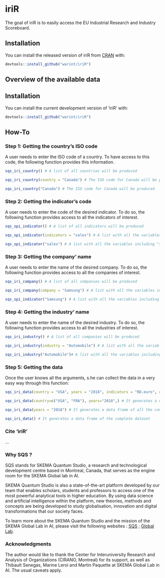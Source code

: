 
<!-- README.md is generated from README.Rmd. Please edit that file -->

# iriR

<!-- badges: start -->

<!-- badges: end -->

The goal of iriR is to easily access the EU Industrial Research and
Industry Scoreboard.

## Installation

You can install the released version of iriR from
[CRAN](https://CRAN.R-project.org) with:

``` r
devtools::install_github("warint/iriR")
```

## Overview of the available data

## Installation

You can install the current development version of ‘iriR’ with:

``` r
devtools::install_github("warint/iriR")
```

## How-To

### Step 1: Getting the country’s ISO code

A user needs to enter the ISO code of a country. To have access to this
code, the following function provides this information.

``` r
sqs_iri_country() # A list of all countries will be produced

sqs_iri_country(country = "Canada") # The ISO code for Canada will be produced

sqs_iri_country("Canada") # The ISO code for Canada will be produced
```

### Step 2: Getting the indicator’s code

A user needs to enter the code of the desired indicator. To do so, the
following function provides access to all the indicators of interest.

``` r
sqs_spi_indicator() # A list of all indicators will be produced

sqs_spi_indicator(indicators = "sales") # A list with all the variables including "sales" will be produced

sqs_spi_indicator("sales") # A list with all the variables including "sales" will be produced
```

### Step 3: Getting the company’ name

A user needs to enter the name of the desired company. To do so, the
following function provides access to all the companies of interest.

``` r
sqs_iri_company() # A list of all companies will be produced

sqs_iri_company(company = "Samsung") # A list with all the variables including "Samsung" will be produced

sqs_spi_indicator("Samsung") # A list with all the variables including "Samsung" will be produced
```

### Step 4: Getting the industry’ name

A user needs to enter the name of the desired industry. To do so, the
following function provides access to all the industries of interest.

``` r
sqs_iri_industry() # A list of all companies will be produced

sqs_iri_industry(industry = "Automobile") # A list with all the variables including "Automobile" will be produced

sqs_iri_industry("Automobile")# A list with all the variables including "Automobile" will be produced
```

### Step 5: Getting the data

Once the user knows all the arguments, s.he can collect the data in a
very easy way through this
function:

``` r
sqs_iri_data(country = "USA", years = "2018", indicators = "RD.euro", company = "FORD MOTOR", industry = "Automobiles & Parts", rank = 14)  # It generates a data frame of the overall IRI data for American company "FORD MOTOR" in 2018.

sqs_iri_data(country=c("USA", "FRA"), years="2018",) # It generates a data frame of all the companies data from all the industries for the USA and France in 2018.

sqs_iri_data(years = "2018") # It generates a data frame of all the companies data for from all the industries for all the countries in 2018.

sqs_iri_data() # It generates a data frame of the complete dataset
```

### Cite ‘iriR’

…

### Why SQS ?

SQS stands for SKEMA Quantum Studio, a research and technological
development centre based in Montreal, Canada, that serves as the engine
room for the SKEMA Global lab in AI.

SKEMA Quantum Studio is also a state-of-the-art platform developed by
our team that enables scholars, students and professors to access one of
the most powerful analytical tools in higher education. By using data
science and artificial intelligence within the platform, new theories,
methods and concepts are being developed to study globalisation,
innovation and digital transformations that our society faces.

To learn more about the SKEMA Quantum Studio and the mission of the
SKEMA Global Lab in AI, please visit the following websites :
[SQS](https://quantumstudio.skemagloballab.io) ; [Global
Lab](https://skemagloballab.io/).

### Acknowledgments

The author would like to thank the Center for Interuniversity Research
and Analysis of Organizations (CIRANO, Montreal) for its support, as
well as Thibault Senegas, Marine Leroi and Martin Paquette at SKEMA
Global Lab in AI. The usual caveats apply.
